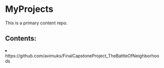 # MyProjects
This is a primary content repo.

## Contents:
<li>
  https://github.com/avimuks/FinalCapstoneProject_TheBattleOfNeighborhoods
